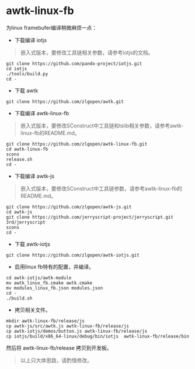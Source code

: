 # awtk-linux-fb

为linux framebufer编译稍微麻烦一点：


* 下载编译 iotjs

> 嵌入式版本，要修改工具链相关参数，请参考iotjs的文档。

```
git clone https://github.com/pando-project/iotjs.git
cd iotjs
./tools/build.py
cd -
```

* 下载 awtk

```
git clone https://github.com/zlgopen/awtk.git
```

* 下载编译 awtk-linux-fb

> 嵌入式版本，要修改SConstruct中工具链和tslib相关参数，请参考awtk-linux-fb的README.md。

```
git clone https://github.com/zlgopen/awtk-linux-fb.git
cd awtk-linux-fb
scons
release.sh
cd -
```

* 下载编译 awtk-js

> 嵌入式版本，要修改SConstruct中工具链参数，请参考awtk-linux-fb的README.md。

```
git clone https://github.com/zlgopen/awtk-js.git
cd awtk-js
git clone https://github.com/jerryscript-project/jerryscript.git 3rd/jerryscript
scons
cd -
```

* 下载 awtk-iotjs

```
git clone https://github.com/zlgopen/awtk-iotjs.git
```

* 启用linux fb特有的配置，并编译。

```
cd awtk-iotjs/awtk-module
mv awtk_linux_fb.cmake awtk.cmake
mv modules_linux_fb.json modules.json
cd -
./build.sh
```

* 拷贝相关文件。

```
mkdir awtk-linux-fb/release/js
cp awtk-js/src/awtk.js awtk-linux-fb/release/js
cp awtk-iotjs/demos/button.js awtk-linux-fb/release/js
cp iotjs/build/x86_64-linux/debug/bin/iotjs  awtk-linux-fb/release/bin
```

然后将 awtk-linux-fb/release 拷贝到开发板。

> 以上只大体思路，请酌情修改。

